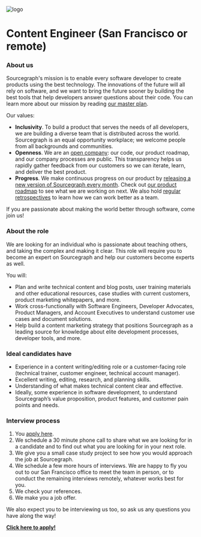 ![logo](https://sourcegraph.com/.assets/img/sourcegraph-light-head-logo.svg)

# Content Engineer (San Francisco or remote)

### About us

Sourcegraph's mission is to enable every software developer to create products using the best technology. The innovations of the future will all rely on software, and we want to bring the future sooner by building the best tools that help developers answer questions about their code. You can learn more about our mission by reading [our master plan](https://sourcegraph.com/plan).

Our values:

- **Inclusivity**. To build a product that serves the needs of all developers, we are building a diverse team that is distributed across the world. Sourcegraph is an equal opportunity workplace; we welcome people from all backgrounds and communities.
- **Openness**. We are an [open company](https://docs.sourcegraph.com/dev/open_source_open_company): our code, our product roadmap, and our company processes are public. This transparency helps us rapidly gather feedback from our customers so we can iterate, learn, and deliver the best product.
- **Progress**. We make continuous progress on our product by [releasing a new version of Sourcegraph every month](https://docs.sourcegraph.com/dev/releases). Check out [our product roadmap](https://docs.sourcegraph.com/dev/roadmap) to see what we are working on next. We also hold [regular retrospectives](https://docs.sourcegraph.com/dev/retrospectives) to learn how we can work better as a team.

If you are passionate about making the world better through software, come join us!

### About the role

We are looking for an individual who is passionate about teaching others, and taking the complex and making it clear. This role will require you to become an expert on Sourcegraph and help our customers become experts as well.

You will:

- Plan and write technical content and blog posts, user training materials and other educational resources, case studies with current customers, product marketing whitepapers, and more.
- Work cross-functionally with Software Engineers, Developer Advocates, Product Managers, and Account Executives to understand customer use cases and document solutions.
- Help build a content marketing strategy that positions Sourcegraph as a leading source for knowledge about elite development processes, developer tools, and more.

### Ideal candidates have

- Experience in a content writing/editing role or a customer-facing role (technical trainer, customer engineer, technical account manager).
- Excellent writing, editing, research, and planning skills.
- Understanding of what makes technical content clear and effective.
- Ideally, some experience in software development, to understand Sourcegraph’s value proposition, product features, and customer pain points and needs.

### Interview process

1.  You [apply here](https://hire.withgoogle.com/public/jobs/sourcegraphcom/view/P_AAAAAADAAC5IpuyzVR8iSA).
2.  We schedule a 30 minute phone call to share what we are looking for in a candidate and to find out what you are looking for in your next role.
3.  We give you a small case study project to see how you would approach the job at Sourcegraph.
4.  We schedule a few more hours of interviews. We are happy to fly you out to our San Francisco office to meet the team in person, or to conduct the remaining interviews remotely, whatever works best for you.
5.  We check your references.
6.  We make you a job offer.

We also expect you to be interviewing us too, so ask us any questions you have along the way!

**[Click here to apply!](https://hire.withgoogle.com/public/jobs/sourcegraphcom/view/P_AAAAAADAAC5IpuyzVR8iSA)**

